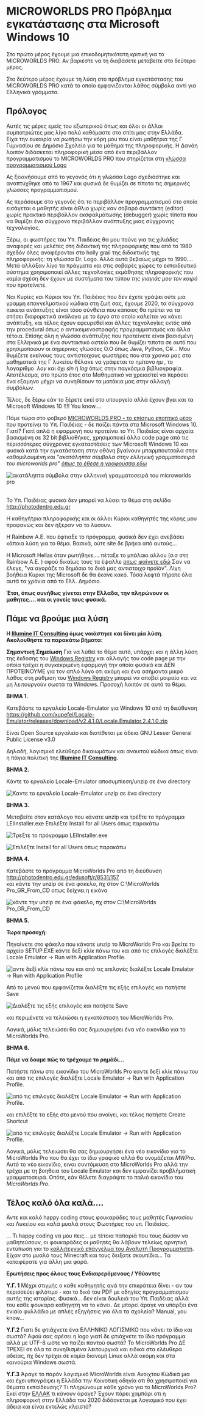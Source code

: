 # MICROWORLDS PRO Πρόβλημα εγκατάστασης στα Microsoft Windows 10

Στο πρώτο μέρος έχουμε μια επικοδομητικότατη κριτική για το MICROWORLDS PRO. Αν βαριέστε να τη διαβάσετε μεταβείτε στο 
δεύτερο μέρος.


Στο δεύτερο μέρος έχουμε τη λύση στο πρόβλημα εγκατάστασης του MICROWORLDS PRO κατά το οποίο εμφανιζονται λάθος 
σύμβολα αντί για Ελληνικά γράμματα.


## Πρόλογος


Αυτές τις μέρες εμείς του εξωτερικού όπως και όλοι οι άλλοι συμπατριώτες μας λίγο πολύ καθόμαστε στο σπίτι μας στην Ελλάδα.  
Είχα την ευκαιρία να ρωτήσω την κόρη μου που είναι μαθήτρια της Γ Γυμνασίου σε Δημόσιο Σχολείο για το μάθημα της πληροφορικής.
Η Δανάη λοιπόν διδάσκεται πληροφορική μέσα από ένα περιβάλλον προγραμματισμού το MICROWORLDS PRO που στηρίζεται 
στη [γλώσσα προγραμματισμού Logo](https://en.wikipedia.org/wiki/Logo_programming_language)


Ας ξεκινήσουμε από το γεγονός ότι η γλώσσα Logo σχεδιάστηκε και αναπτύχθηκε από το 1967 και φυσικά δε θυμίζει σε τίποτα τις 
σημερινές γλώσσες προγραμματισμού. 


Ας περάσουμε στο γεγονός ότι το περιβάλλον προγραμματισμού στο οποίο εισάγεται ο μαθητής είναι άθλιο χωρίς καν σοβαρό συντάκτη 
(editor) χωρίς πρακτικό περιβάλλον εκσφαλμάτωσης (debugger) χωρίς τίποτα που να θυμίζει ένα σύγχρονο περιβάλλον ανάπτυξης μιας 
σύγχρονης τεχνολογίας.

Ξέρω, οι φωστήρες του Υπ. Παιδέιας θα μου πούνε για τις χιλιάδες αναφορές και μελέτες στη διδακτική της πληροφορικής που από το 1980
σχεδόν όλες  αναφέρονται στο holly grail της διδακτικής της πληροφορικής:  τη γλώσσα Dr. Logo. Αλλά αυτά βεβαίως μέχρι το 1990.... 
Μετά αλλάξαν λίγο τα πράγματα και στις σοβαρές χώρες το εκπαιδευτικό σύστημα χρησιμοποιεί άλλες τεχνολογίες εκμάθησης 
πληροφορικής που καμία σχέση δεν έχουν με συστήματα του τύπου _της γιαγιάς μου τον καιρό_ που προτείνετε. 

Ναι Κυρίες και Κύριοι του Υπ. Παιδέιας που δεν έχετε γράψει ούτε μια γραμμη επαγγελματικού κώδικα στη ζωή σας, 
έχουμε 2020, τα σύγχρονα πακετα ανάπτυξης είναι τόσο σύνθετα που κάποιος θα πρέπει να τα στήσει διαφορετικά ανάλογα 
με το έργο στο οποίο καλείται να κάνει ανάπτυξη, και τέλος έχουν εφευρεθεί και άλλες τεχνολογίες εκτός από την procedural 
όπως ο αντικειμενοστραφής προγραμματισμός και άλλα τέτοια. Επίσης όλη η γλώσσα ανάπτυξης που προτείνετε είναι βασισμένη στα 
Ελληνικά με ένα συντακτικό αστείο που δε θυμίζει τιποτα σε αυτό που χρησιμοποιουν οι σημερινες γλώσσες Ο.Ο όπως Java, Python,
 C#... Μου θυμίζετε εκείνους τους αντίστοιχους φωστήρες που στα χρονια μας στα μαθηματικά της Γ λυκείου θέλανε να γράφεται το 
 ημίτονο _ημ_ , το λογαριθμο  _λογ_ και όχι  _sin_ ή _log_ όπως στην παγκόσμια βιβλιογραφία. 
 Αποτέλεσμα, στο πρώτο έτος στο Μαθηματικό να χρειαστεί να περάσει ένα εξαμηνο μέχρι να συνηθίσουν τα ματάκια μας στην αλλαγή 
 συμβόλων. 

Τέλος, δε ξέρω εάν το ξέρετε εκεί στο υπουργείο αλλά έχουν βγει και τα Microsoft Windows 10 !!!! You know....

Πάμε τώρα στο φοβερό [MICROWORLDS PRO - το επίσημο εποπτικό μέσο](http://photodentro.edu.gr/edusoft/r/8531/157) που προτείνει 
το Υπ. Παιδέιας - δε παίζει πάντα στα Microsoft Windows 10. Γιατί? Γιατί απλά η εφαρμογή που προτείνει το Υπ. Παιδείας είναι 
αρχαία βασισμένη σε 32 bit βιβλιοθήκες, χρησιμοποιεί άλλο code page από τις περισσότερες σύγχρονες εγκαταστάσεις των Microsoft 
Windows 10 και φυσικά κατά την εγκατάσταση στην οθόνη βγαίνουν μπαρμπουτσαλα στην καθομιλουμένη και _"ακατάληπτα σύμβολα στην 
ελληνική γραμματοσειρά του microworlds pro" [όπως το έθεσε η γραφουσσα εδω](https://answers.microsoft.com/el-gr/windows/forum/all/%CE%B1%CE%BA%CE%B1%CF%84%CE%AC%CE%BB%CE%B7%CF%80/9529d990-486e-400b-b314-ed8f5e6b0a5f)_

![ακατάληπτα σύμβολα στην ελληνική γραμματοσειρά του microworlds pro](img/barboutsala.png "ακατάληπτα σύμβολα στην ελληνική γραμματοσειρά τυ microworlds pro")
 
 
Το Υπ. Παιδέιας φυσικά δεν μπορεί να λύσει το θέμα στη σελίδα http://photodentro.edu.gr
 
 
Η καθηγήτρια πληροφορικής και οι άλλοι Κύριοι καθηγητές της κόρης μου προφανώς και δεν ήξεραν να το λύσουν.
 
 
Η Rainbow A.E. που έφτιαξε το πρόγραμμα, φυσικά δεν έχει ανεβάσει κάποια λύση για το θέμα. Βασικά, ούτε site δε βρήκα από αυτούς...
 
 
Η Microsoft Hellas όταν ρωτήθηκε.... πέταξε το μπάλακι αλλου (σ.σ στη Rainbow A.E. )  αφού δικαίως τους τα έψαλλε [οπως φαίνετε εδώ](https://answers.microsoft.com/el-gr/windows/forum/all/%CE%B1%CE%BA%CE%B1%CF%84%CE%AC%CE%BB%CE%B7%CF%80/9529d990-486e-400b-b314-ed8f5e6b0a5f)
Σαν να έλεγε, "να αγοράζε το δημόσιο το δικό μας αντιστοιχο προϊόν". Λίγη βοήθεια Κυριοι της Microsoft δε θα έκανε κακό. 
Τόσα λεφτά πήρατε όλα αυτά τα χρόνια από το Ελλ. Δημόσιο. 
 

**Έτσι, όπως συνήθως γίνεται στην Ελλαδα, την πληρώνουν οι μαθητες.... και οι γονείς τους φυσικά.**


## Πάμε να βρούμε μια λύση

**Η [Illumine IT Consulting](http://illumineit.com) όμως νοιάστηκε και δίνει μία λύση**. 
**Ακολουθήστε τα παρακάτω βήματα:**
 

**Σημαντική Σημείωση**
Για να λύθεί το θέμα αυτό, υπάρχει και η άλλη λύση της έκδοσης του [Windows Registry](https://en.wikipedia.org/wiki/Windows_Registry)
και αλλαγής του code page με την οποία τρέχει η συγκεκριμένη εφαρμογή την οποία φυσικά και ΔΕΝ ΠΡΟΤΕΙΝΟΥΜΕ για τον απλό λόγο 
οτι ακόμη και ένα ασήμαντα μικρό λάθος στη ρύθμιση του [Windows Registry](https://en.wikipedia.org/wiki/Windows_Registry)
μπορεί να αποβεί μοιραίο και να μη λειτουργούν σωστά τα Windows. Προσοχή λοιπόν σε αυτό το θέμα.



**BHMA 1.**  


Κατεβάστε το εργαλείο Locale-Emulator για Windows 10 από τη διεύθυνση
https://github.com/xupefei/Locale-Emulator/releases/download/v2.4.1.0/Locale.Emulator.2.4.1.0.zip


Είναι Open Source εργαλείο και διατίθεται με άδεια GNU Lesser General Public License v3.0


Δηλαδή, λογισμικό ελεύθερο δικαιωμάτων και ανοικτού κώδικα όπως είναι η πάγια πολιτική της 
**[Illumine IT Consulting](http://illumineit.com)**. 



**BHMA 2.**   


Κάντε το εργαλείο Locale-Emulator αποσυμπίεση/unzip σε ένα directory





![Καντε το εργαλείο Locale-Emulator  unzip σε ένα directory](img/extract.png "Καντε το εργαλείο Locale-Emulator  unzip σε ένα directory")





**BHMA 3.** 


Μεταβείτε στον κατάλογο που κάνατε unzip και τρέξτε το πρόγραμμα LEIInstaller.exe
Επιλέξτε Install for all Users όπως παρακάτω



![Tρεξτε το πρόγραμμα LEIInstaller.exe](img/installer.png "Tρεξτε το πρόγραμμα LEIInstaller.exe ")



![Επιλέξτε Install for all Users όπως παρακάτω](img/all_users.png "Επιλέξτε Install for all Users όπως παρακάτω")




**BHMA 4.** 


Κατεβάστε το πρόγραμμα MicroWorlds Pro από τη διεύθυνση http://photodentro.edu.gr/edusoft/r/8531/157  
και κάντε την unzip σε ένα φάκελο, πχ στον C:\MicroWorlds Pro_GR_From_CD οπως δείχνει η εικόνα




![κάντε την unzip σε ένα φάκελο, πχ στον C:\MicroWorlds Pro_GR_From_CD](img/extract_logo.png "κάντε την unzip σε ένα φάκελο, πχ στον C:\MicroWorlds Pro_GR_From_CD")




**BHMA 5.** 



**Τωρα προσοχή:**



Πηγαίνετε στο φάκελο που κάνατε  unzip το MicroWorlds Pro  και βρείτε το αρχείο SETUP.EXE
κάντε δεξί κλίκ πάνω του και από τις επιλογές διαλέξτε Locale Emulator →  Run with Application Profile.


![αντε δεξί κλίκ πάνω του και από τις επιλογές διαλέξτε Locale Emulator →  Run with Application Profile](img/logo_run_with_locale.png "καντε δεξί κλίκ πάνω του και από τις επιλογές διαλέξτε Locale Emulator →  Run with Application Profile")


Από το μενού που εμφανίζεται διαλέξτε τις εξής επιλογές και πατήστε Save


![Διαλέξτε τις εξής επιλογές και πατήστε Save](img/logo_language_settings_installation.png "Διαλέξτε τις εξής επιλογές και πατήστε Save")

και περιμένετε να τελειώσει η εγκατάσταση του MicroWorlds Pro. 

Λογικά, μόλις τελειώσει θα σας δημιουργήσει ένα νέο εικονίδιο για το MicroWorlds Pro.


**BHMA 6.** 



**Πάμε να δουμε πώς το τρέχουμε το ρημάδι...**




Πατήστε πάνω στο εικονίδιο του MicroWorlds Pro καντε δεξί κλίκ πάνω του και από τις 
επιλογές διαλέξτε Locale Emulator →  Run with Application Profile.



![από τις  επιλογές διαλέξτε Locale Emulator →  Run with Application Profile.](img/run_logo_with_locale.png " από τις  επιλογές διαλέξτε Locale Emulator →  Run with Application Profile.")

και επιλέξτε τα εξής  στο  μενού που ανοίγει, και τέλος πατήστε Create Shortcut



![από τις  επιλογές διαλέξτε Locale Emulator →  Run with Application Profile.](img/run_logo_with_locale_settings.png " από τις  επιλογές διαλέξτε Locale Emulator →  Run with Application Profile.")



Λογικά, μόλις τελειώσει θα σας δημιουργήσει ένα νέο εικονίδιο για το MicroWorlds Pro που θα έχει το ίδιο γραφικό αλλά θα ονομάζεται
_MWPro_.  Αυτό το νέο εικονίδιο, ειναι συντόμευση στο MicroWorlds Pro αλλά την τρέχει με τη βοηθεια του Locale Emulator και 
δεν εμφανίζει
προβλήματική γραμματοσειρά. Οπότε, εάν θέλετε διαγράψτε το παλιό εικονίδιο του _MicroWorlds Pro_.


## Τέλος καλό όλα καλά....
Αντε και καλό happy coding στους φουκαράδες τους μαθητές Γυμνασίου και Λυκείου και καλά μυαλά στους 
Φωστήρες του υπ. Παιδείας.

... Τι happy coding να μου πεις... με τέτοια παπαριά που τους δώσαν να μαθητεύσουν, οι φουκαράδες οι μαθητές θα λάβουν τελείως 
αρνητική εντύπωση για το [καλλιτεχνικό επάγγελμα του Αναλυτή Προγραμματιστή](http://www.paulgraham.com/knuth.html). 
Είχαν στο μυαλό τους Minecraft και τους δειξατε σκουπίδια... Τα καταφέρατε για άλλη μια φορά.


**Ερωτήσεις προς όλους τους Ενδιαφερόμενους / Υθύοντες**



**Υ.Γ. 1**
Μέχρι στιγμής ο καθε καθηγητής ανά την επικράτεια δίνει - αν του περισσεύει φιλότιμο - και το δικό του PDF με οδηγίες
προγραμματισμου αυτής της ιστορίας. Φυσικά... δεν είναι δουλειά του Υπ. Παιδέιας αλλά του κάθε φουκαρά καθηγητή να το κάνει.
Δε μπορεί άραγε να υπάρξει ένα ενιαίο φυλλάδιο με απλές εξηγήσεις για όλα τα σχολεία? Manual, you know...



**Υ.Γ.2**
Γιατι δε φτιάχνετε ένα ΕΛΛΗΝΙΚΟ ΛΟΓΙΣΜΙΚΟ που κάνει το ίδιο και σωστά? 
Αφού σας αρέσει η logo γιατί δε φτιάχνετε το ίδιο πρόγραμμα αλλά με UTF-8 ωστε να παίζει παντού σωστά?
Το MicroWorlds Pro ΔΕ ΤΡΕΧΕΙ σε όλα τα συνηθισμένα λειτουργικά και ειδικά στα ελέυθερα αδείας, πχ δεν τρέχει σε καμία 
διανομή Linux αλλά ακόμη και στα καινούρια Windows σωστά.



**Υ.Γ.3**
Άραγε το παρόν λογισμικό MicroWorlds είναι Ανοιχτου Κώδικά μια και έχει υπογράψει η Ελλάδα την Κοινοτική οδηγία 
οτι θα χρησιμοποιεί για  θέματα εκπαίδευσης? Τι πληρώνουμε κάθε χρόνο για το MicroWorlds Pro? 
Εκεί στην [ΕΛΛΑΚ](https://ellak.gr/) τι κάνουν άραγε?  Έχουν πάρει χαμπάρι οτι η πληροφορική στην Ελλάδα του 2020 διδάσκεται με λογισμικό
που έχει άδεια και είναι εντελώς κλειστό?